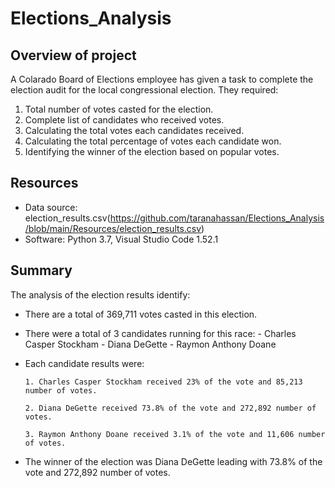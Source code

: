 # Elections_Analysis

## Overview of project

A Colarado Board of Elections employee has given a task to complete the election audit for the local congressional election.  They required:

1. Total number of votes casted for the election.
2. Complete list of candidates who received votes.
3. Calculating the total votes each candidates received.
4. Calculating the total percentage of votes each candidate won.
5. Identifying the winner of the election based on popular votes.

## Resources

- Data source: election_results.csv(https://github.com/taranahassan/Elections_Analysis/blob/main/Resources/election_results.csv)
- Software: Python 3.7, Visual Studio Code 1.52.1

## Summary

The analysis of the election results identify:
- There are a total of 369,711 votes casted in this election.
- There were a total of 3 candidates running for this race:
      - Charles Casper Stockham
      - Diana DeGette
      - Raymon Anthony Doane
- Each candidate results were:

      1. Charles Casper Stockham received 23% of the vote and 85,213 number of votes.
      
      2. Diana DeGette received 73.8% of the vote and 272,892 number of votes.
      
      3. Raymon Anthony Doane received 3.1% of the vote and 11,606 number of votes.
      
- The winner of the election was Diana DeGette leading with 73.8% of the vote and 272,892 number of votes.
